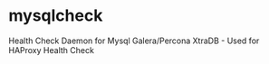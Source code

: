 mysqlcheck
==========

Health Check Daemon for Mysql Galera/Percona XtraDB -  Used for HAProxy Health Check
